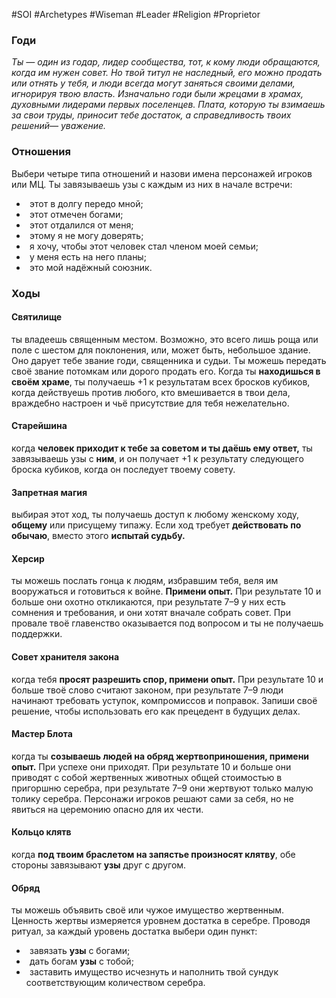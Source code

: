 #SOI #Archetypes #Wiseman #Leader  #Religion #Proprietor

### Годи
*Ты — один из годар, лидер сообщества, тот, к кому люди обращаются, когда им нужен совет. Но твой титул не наследный, его можно продать или отнять у тебя, и люди всегда могут заняться своими делами, игнорируя твою власть. Изначально годи были жрецами в храмах, духовными лидерами первых поселенцев. Плата, которую ты взимаешь за свои труды, приносит тебе достаток, а справедливость твоих решений— уважение.*

### Отношения 
Выбери четыре типа отношений и назови имена персонажей игроков или МЦ. Ты завязываешь узы с каждым из них в начале встречи: 
-   этот в долгу передо мной; 
-   этот отмечен богами; 
-   этот отдалился от меня; 
-   этому я не могу доверять; 
-   я хочу, чтобы этот человек стал членом моей семьи; 
-   у меня есть на него планы; 
-   это мой надёжный союзник.

### Ходы
#### Святилище
ты владеешь священным местом. Возможно, это всего лишь роща или поле с шестом для поклонения, или, может быть, небольшое здание. Оно дарует тебе звание годи, священника и судьи. Ты можешь передать своё звание потомкам или дорого продать его. Когда ты **находишься в своём храме**, ты получаешь +1 к результатам всех бросков кубиков, когда действуешь против любого, кто вмешивается в твои дела, враждебно настроен и чьё присутствие для тебя нежелательно.

#### Старейшина
когда **человек приходит к тебе за советом и ты даёшь ему ответ,** ты завязываешь узы с **ним**, и он получает +1 к результату следующего броска кубиков, когда он последует твоему совету. 

#### Запретная магия
выбирая этот ход, ты получаешь доступ к любому женскому ходу, **общему** или присущему типажу. Если ход требует **действовать по обычаю**, вместо этого **испытай судьбу.** 

#### Херсир 
ты можешь послать гонца к людям, избравшим тебя, веля им вооружаться и готовиться к войне. **Примени опыт.** При результате 10 и больше они охотно откликаются, при результате 7–9 у них есть сомнения и требования, и они хотят вначале собрать совет. При провале твоё главенство оказывается под вопросом и ты не получаешь поддержки. 

#### Совет хранителя закона
когда тебя **просят разрешить спор, примени опыт.** При результате 10 и больше твоё слово считают законом, при результате 7–9 люди начинают требовать уступок, компромиссов и поправок. Запиши своё решение, чтобы использовать его как прецедент в будущих делах.

#### Мастер Блота
когда ты **созываешь людей на обряд жертвоприношения, примени опыт.** При успехе они приходят. При результате 10 и больше они приводят с собой жертвенных животных общей стоимостью в пригоршню серебра, при результате 7–9 они жертвуют только малую толику серебра. Персонажи игроков решают сами за себя, но не явиться на церемонию опасно для их чести. 

#### Кольцо клятв
когда **под твоим браслетом на запястье произносят клятву**, обе стороны завязывают **узы** друг с другом. 

#### Обряд
ты можешь объявить своё или чужое имущество жертвенным. Ценность жертвы измеряется уровнем достатка в серебре. Проводя ритуал, за каждый уровень достатка выбери один пункт: 
-   завязать **узы** с богами; 
-   дать богам **узы** с тобой; 
-   заставить имущество исчезнуть и наполнить твой сундук соответствующим количеством серебра.